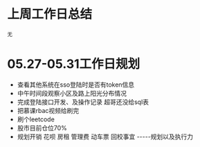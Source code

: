 # 上周工作日总结

	无

# 05.27-05.31工作日规划

*	查看其他系统在sso登陆时是否有token信息
*   中午时间段观察小区及路上阳光分布情况
*	完成登陆接口开发、及操作记录 超哥还没给sql表
*   把慕课rbac视频给刷完
*	刷个leetcode
*   股市目前仓位70% 
*   规划开销 花呗 房租 管理费 动车票 回校事宜
-----规划以及执行力